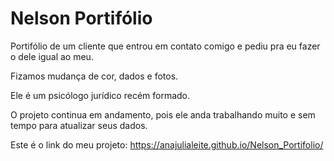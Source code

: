 # Nelson Portifólio

Portifólio de um cliente que entrou em contato comigo e pediu pra eu fazer o dele igual ao meu.

Fizamos mudança de cor, dados e fotos.

Ele é um psicólogo jurídico recém formado.

O projeto continua em andamento, pois ele anda trabalhando muito e sem tempo para atualizar seus dados.

Este é o link do meu projeto: https://anajulialeite.github.io/Nelson_Portifolio/
